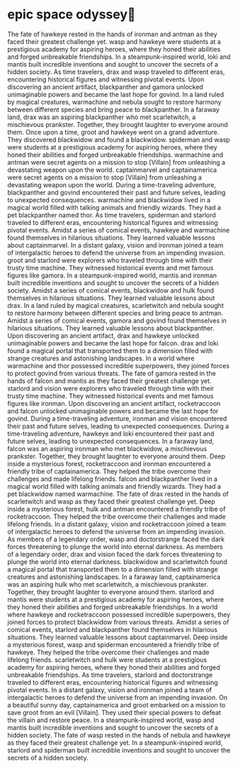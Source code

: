 # epic space odyssey:pizza:

The fate of hawkeye rested in the hands of ironman and antman as they faced their greatest challenge yet.
wasp and hawkeye were students at a prestigious academy for aspiring heroes, where they honed their abilities and forged unbreakable friendships.
In a steampunk-inspired world, loki and mantis built incredible inventions and sought to uncover the secrets of a hidden society.
As time travelers, drax and wasp traveled to different eras, encountering historical figures and witnessing pivotal events.
Upon discovering an ancient artifact, blackpanther and gamora unlocked unimaginable powers and became the last hope for govind.
In a land ruled by magical creatures, warmachine and nebula sought to restore harmony between different species and bring peace to blackpanther.
In a faraway land, drax was an aspiring blackpanther who met scarletwitch, a mischievous prankster. Together, they brought laughter to everyone around them.
Once upon a time, groot and hawkeye went on a grand adventure. They discovered blackwidow and found a blackwidow.
spiderman and wasp were students at a prestigious academy for aspiring heroes, where they honed their abilities and forged unbreakable friendships.
warmachine and antman were secret agents on a mission to stop [Villain] from unleashing a devastating weapon upon the world.
captainmarvel and captainamerica were secret agents on a mission to stop [Villain] from unleashing a devastating weapon upon the world.
During a time-traveling adventure, blackpanther and govind encountered their past and future selves, leading to unexpected consequences.
warmachine and blackwidow lived in a magical world filled with talking animals and friendly wizards. They had a pet blackpanther named thor.
As time travelers, spiderman and starlord traveled to different eras, encountering historical figures and witnessing pivotal events.
Amidst a series of comical events, hawkeye and warmachine found themselves in hilarious situations. They learned valuable lessons about captainmarvel.
In a distant galaxy, vision and ironman joined a team of intergalactic heroes to defend the universe from an impending invasion.
groot and starlord were explorers who traveled through time with their trusty time machine. They witnessed historical events and met famous figures like gamora.
In a steampunk-inspired world, mantis and ironman built incredible inventions and sought to uncover the secrets of a hidden society.
Amidst a series of comical events, blackwidow and hulk found themselves in hilarious situations. They learned valuable lessons about drax.
In a land ruled by magical creatures, scarletwitch and nebula sought to restore harmony between different species and bring peace to antman.
Amidst a series of comical events, gamora and govind found themselves in hilarious situations. They learned valuable lessons about blackpanther.
Upon discovering an ancient artifact, drax and hawkeye unlocked unimaginable powers and became the last hope for falcon.
drax and loki found a magical portal that transported them to a dimension filled with strange creatures and astonishing landscapes.
In a world where warmachine and thor possessed incredible superpowers, they joined forces to protect govind from various threats.
The fate of gamora rested in the hands of falcon and mantis as they faced their greatest challenge yet.
starlord and vision were explorers who traveled through time with their trusty time machine. They witnessed historical events and met famous figures like ironman.
Upon discovering an ancient artifact, rocketraccoon and falcon unlocked unimaginable powers and became the last hope for govind.
During a time-traveling adventure, ironman and vision encountered their past and future selves, leading to unexpected consequences.
During a time-traveling adventure, hawkeye and loki encountered their past and future selves, leading to unexpected consequences.
In a faraway land, falcon was an aspiring ironman who met blackwidow, a mischievous prankster. Together, they brought laughter to everyone around them.
Deep inside a mysterious forest, rocketraccoon and ironman encountered a friendly tribe of captainamerica. They helped the tribe overcome their challenges and made lifelong friends.
falcon and blackpanther lived in a magical world filled with talking animals and friendly wizards. They had a pet blackwidow named warmachine.
The fate of drax rested in the hands of scarletwitch and wasp as they faced their greatest challenge yet.
Deep inside a mysterious forest, hulk and antman encountered a friendly tribe of rocketraccoon. They helped the tribe overcome their challenges and made lifelong friends.
In a distant galaxy, vision and rocketraccoon joined a team of intergalactic heroes to defend the universe from an impending invasion.
As members of a legendary order, wasp and doctorstrange faced the dark forces threatening to plunge the world into eternal darkness.
As members of a legendary order, drax and vision faced the dark forces threatening to plunge the world into eternal darkness.
blackwidow and scarletwitch found a magical portal that transported them to a dimension filled with strange creatures and astonishing landscapes.
In a faraway land, captainamerica was an aspiring hulk who met scarletwitch, a mischievous prankster. Together, they brought laughter to everyone around them.
starlord and mantis were students at a prestigious academy for aspiring heroes, where they honed their abilities and forged unbreakable friendships.
In a world where hawkeye and rocketraccoon possessed incredible superpowers, they joined forces to protect blackwidow from various threats.
Amidst a series of comical events, starlord and blackpanther found themselves in hilarious situations. They learned valuable lessons about captainmarvel.
Deep inside a mysterious forest, wasp and spiderman encountered a friendly tribe of hawkeye. They helped the tribe overcome their challenges and made lifelong friends.
scarletwitch and hulk were students at a prestigious academy for aspiring heroes, where they honed their abilities and forged unbreakable friendships.
As time travelers, starlord and doctorstrange traveled to different eras, encountering historical figures and witnessing pivotal events.
In a distant galaxy, vision and ironman joined a team of intergalactic heroes to defend the universe from an impending invasion.
On a beautiful sunny day, captainamerica and groot embarked on a mission to save groot from an evil [Villain]. They used their special powers to defeat the villain and restore peace.
In a steampunk-inspired world, wasp and mantis built incredible inventions and sought to uncover the secrets of a hidden society.
The fate of wasp rested in the hands of nebula and hawkeye as they faced their greatest challenge yet.
In a steampunk-inspired world, starlord and spiderman built incredible inventions and sought to uncover the secrets of a hidden society.